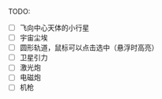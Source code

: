TODO:
- [ ] 飞向中心天体的小行星
- [ ] 宇宙尘埃
- [ ] 圆形轨道，鼠标可以点击选中（悬浮时高亮）
- [ ] 卫星引力
- [ ] 激光炮
- [ ] 电磁炮
- [ ] 机枪
